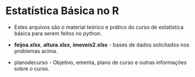 # Estatística Básica no R

+ Estes arquivos são o material teórico e prático do curso de estatística básica para serem feitos no python.

+ **feijoa.xlsx**, **altura.xlsx**, **imoveis2.xlsx** - bases de dados solicitados nos problemas acima.

+ planodecurso - Objetivo, ementa, plano de curso e outras informações sobre o curso.

